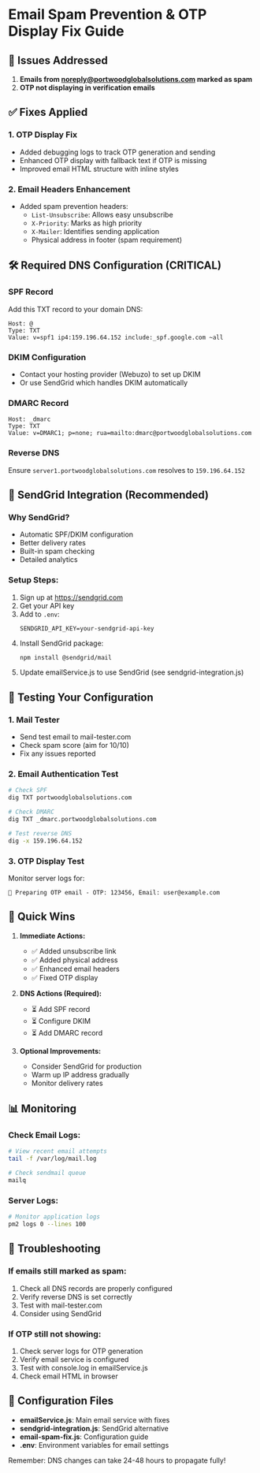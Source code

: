# Email Spam Prevention & OTP Display Fix Guide

## 🚨 Issues Addressed
1. **Emails from noreply@portwoodglobalsolutions.com marked as spam**
2. **OTP not displaying in verification emails**

## ✅ Fixes Applied

### 1. **OTP Display Fix**
- Added debugging logs to track OTP generation and sending
- Enhanced OTP display with fallback text if OTP is missing
- Improved email HTML structure with inline styles

### 2. **Email Headers Enhancement**
- Added spam prevention headers:
  - `List-Unsubscribe`: Allows easy unsubscribe
  - `X-Priority`: Marks as high priority
  - `X-Mailer`: Identifies sending application
  - Physical address in footer (spam requirement)

## 🛠️ Required DNS Configuration (CRITICAL)

### SPF Record
Add this TXT record to your domain DNS:
```
Host: @
Type: TXT
Value: v=spf1 ip4:159.196.64.152 include:_spf.google.com ~all
```

### DKIM Configuration
- Contact your hosting provider (Webuzo) to set up DKIM
- Or use SendGrid which handles DKIM automatically

### DMARC Record
```
Host: _dmarc
Type: TXT
Value: v=DMARC1; p=none; rua=mailto:dmarc@portwoodglobalsolutions.com
```

### Reverse DNS
Ensure `server1.portwoodglobalsolutions.com` resolves to `159.196.64.152`

## 🚀 SendGrid Integration (Recommended)

### Why SendGrid?
- Automatic SPF/DKIM configuration
- Better delivery rates
- Built-in spam checking
- Detailed analytics

### Setup Steps:
1. Sign up at https://sendgrid.com
2. Get your API key
3. Add to `.env`:
   ```
   SENDGRID_API_KEY=your-sendgrid-api-key
   ```
4. Install SendGrid package:
   ```bash
   npm install @sendgrid/mail
   ```
5. Update emailService.js to use SendGrid (see sendgrid-integration.js)

## 📧 Testing Your Configuration

### 1. **Mail Tester**
- Send test email to mail-tester.com
- Check spam score (aim for 10/10)
- Fix any issues reported

### 2. **Email Authentication Test**
```bash
# Check SPF
dig TXT portwoodglobalsolutions.com

# Check DMARC
dig TXT _dmarc.portwoodglobalsolutions.com

# Test reverse DNS
dig -x 159.196.64.152
```

### 3. **OTP Display Test**
Monitor server logs for:
```
📧 Preparing OTP email - OTP: 123456, Email: user@example.com
```

## 🎯 Quick Wins

1. **Immediate Actions:**
   - ✅ Added unsubscribe link
   - ✅ Added physical address
   - ✅ Enhanced email headers
   - ✅ Fixed OTP display

2. **DNS Actions (Required):**
   - ⏳ Add SPF record
   - ⏳ Configure DKIM
   - ⏳ Add DMARC record

3. **Optional Improvements:**
   - Consider SendGrid for production
   - Warm up IP address gradually
   - Monitor delivery rates

## 📊 Monitoring

### Check Email Logs:
```bash
# View recent email attempts
tail -f /var/log/mail.log

# Check sendmail queue
mailq
```

### Server Logs:
```bash
# Monitor application logs
pm2 logs 0 --lines 100
```

## 🔧 Troubleshooting

### If emails still marked as spam:
1. Check all DNS records are properly configured
2. Verify reverse DNS is set correctly
3. Test with mail-tester.com
4. Consider using SendGrid

### If OTP still not showing:
1. Check server logs for OTP generation
2. Verify email service is configured
3. Test with console.log in emailService.js
4. Check email HTML in browser

## 📝 Configuration Files

- **emailService.js**: Main email service with fixes
- **sendgrid-integration.js**: SendGrid alternative
- **email-spam-fix.js**: Configuration guide
- **.env**: Environment variables for email settings

Remember: DNS changes can take 24-48 hours to propagate fully!